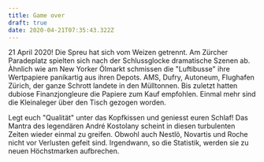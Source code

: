 ```yaml
---
title: Game over
draft: true
date: 2020-04-21T07:35:43.322Z
---
```

21 April 2020! Die Spreu hat sich vom Weizen getrennt. Am Zürcher Paradeplatz spielten sich nach der Schlussglocke dramatische Szenen ab. Àhnlich wie am New Yorker Ölmarkt schmissen die "Luftibusse" ihre Wertpapiere panikartig aus ihren Depots. AMS, Dufry, Autoneum, Flughafen Zürich, der ganze Schrott landete in den Mülltonnen. Bis zuletzt hatten dubiose Finanzjongleure die Papiere zum Kauf empfohlen. Einmal mehr sind die Kleinaleger über den Tisch gezogen worden.

Legt euch "Qualität" unter das Kopfkissen und geniesst euren Schlaf! Das Mantra des legendären André Kostolany scheint in diesen turbulenten Zeiten wieder einmal zu greifen. Obwohl auch Nestlö, Novartis und Roche nicht vor Verlusten gefeit sind. Irgendwann, so die Statistik, werden sie zu neuen Höchstmarken aufbrechen.